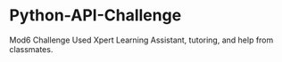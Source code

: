 # Python-API-Challenge
Mod6 Challenge
Used Xpert Learning Assistant, tutoring, and help from classmates.
